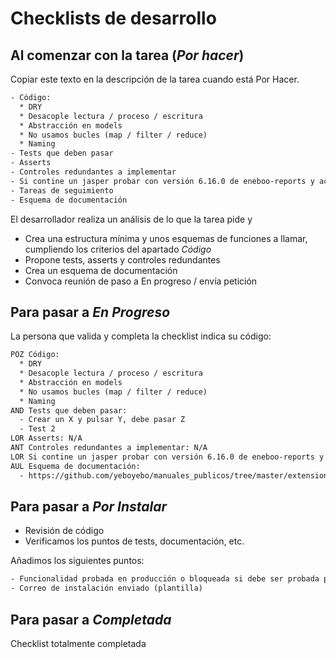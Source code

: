 # Checklists de desarrollo

## Al comenzar con la tarea (*Por hacer*)
Copiar este texto en la descripción de la tarea cuando está Por Hacer.

```txt
- Código:
  * DRY
  * Desacople lectura / proceso / escritura
  * Abstracción en models
  * No usamos bucles (map / filter / reduce)
  * Naming
- Tests que deben pasar
- Asserts
- Controles redundantes a implementar
- Si contine un jasper probar con versión 6.16.0 de eneboo-reports y actualizarla en el cliente si no la tiene actualizada
- Tareas de seguimiento
- Esquema de documentación
```

El desarrollador realiza un análisis de lo que la tarea pide y
* Crea una estructura mínima y unos esquemas de funciones a llamar, cumpliendo los criterios del apartado *Código*
* Propone tests, asserts y controles redundantes
* Crea un esquema de documentación
* Convoca reunión de paso a En progreso / envía petición

## Para pasar a *En Progreso*
La persona que valida y completa la checklist indica su código:
```txt
POZ Código:
  * DRY
  * Desacople lectura / proceso / escritura
  * Abstracción en models
  * No usamos bucles (map / filter / reduce)
  * Naming
AND Tests que deben pasar:
  - Crear un X y pulsar Y, debe pasar Z
  - Test 2
LOR Asserts: N/A
ANT Controles redundantes a implementar: N/A
LOR Si contine un jasper probar con versión 6.16.0 de eneboo-reports y actualizarla en el cliente si no la tiene actualizada
AUL Esquema de documentación:
  - https://github.com/yeboyebo/manuales_publicos/tree/master/extensiones/igic_canarias)
```

## Para pasar a *Por Instalar*
* Revisión de código
* Verificamos los puntos de tests, documentación, etc. 

Añadimos los siguientes puntos:

```txt
- Funcionalidad probada en producción o bloqueada si debe ser probada por el cliente
- Correo de instalación enviado (plantilla)
```
## Para pasar a *Completada*
Checklist totalmente completada